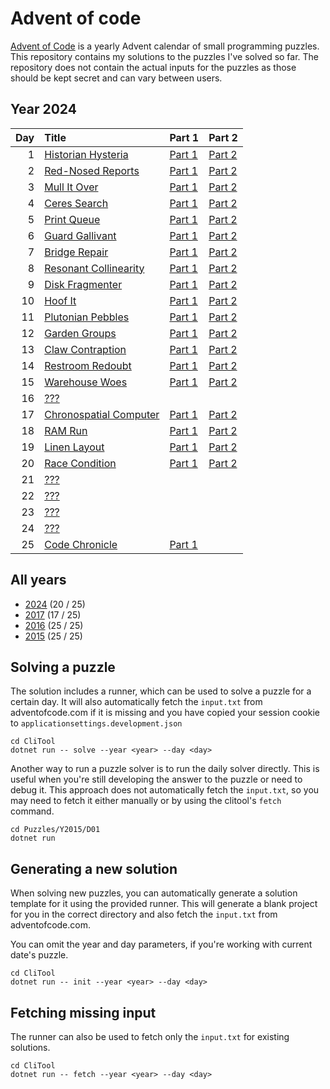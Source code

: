 ﻿# Advent of code

[Advent of Code](https://adventofcode.com) is a yearly Advent calendar of small programming puzzles.
This repository contains my solutions to the puzzles I've solved so far. The repository does not contain the actual inputs for the puzzles as those should be kept secret and can vary between users.

## Year 2024

| Day | Title | Part 1 | Part 2 |
| --: | :---- | :----- | :----- |
| 1 | [Historian Hysteria](https://adventofcode.com/2024/day/1) | [Part 1](Puzzles/Y2024/D01/PartA.cs) | [Part 2](Puzzles/Y2024/D01/PartB.cs) |
| 2 | [Red-Nosed Reports](https://adventofcode.com/2024/day/2) | [Part 1](Puzzles/Y2024/D02/PartA.cs) | [Part 2](Puzzles/Y2024/D02/PartB.cs) |
| 3 | [Mull It Over](https://adventofcode.com/2024/day/3) | [Part 1](Puzzles/Y2024/D03/PartA.cs) | [Part 2](Puzzles/Y2024/D03/PartB.cs) |
| 4 | [Ceres Search](https://adventofcode.com/2024/day/4) | [Part 1](Puzzles/Y2024/D04/PartA.cs) | [Part 2](Puzzles/Y2024/D04/PartB.cs) |
| 5 | [Print Queue](https://adventofcode.com/2024/day/5) | [Part 1](Puzzles/Y2024/D05/PartA.cs) | [Part 2](Puzzles/Y2024/D05/PartB.cs) |
| 6 | [Guard Gallivant](https://adventofcode.com/2024/day/6) | [Part 1](Puzzles/Y2024/D06/PartA.cs) | [Part 2](Puzzles/Y2024/D06/PartB.cs) |
| 7 | [Bridge Repair](https://adventofcode.com/2024/day/7) | [Part 1](Puzzles/Y2024/D07/PartA.cs) | [Part 2](Puzzles/Y2024/D07/PartB.cs) |
| 8 | [Resonant Collinearity](https://adventofcode.com/2024/day/8) | [Part 1](Puzzles/Y2024/D08/PartA.cs) | [Part 2](Puzzles/Y2024/D08/PartB.cs) |
| 9 | [Disk Fragmenter](https://adventofcode.com/2024/day/9) | [Part 1](Puzzles/Y2024/D09/PartA.cs) | [Part 2](Puzzles/Y2024/D09/PartB.cs) |
| 10 | [Hoof It](https://adventofcode.com/2024/day/10) | [Part 1](Puzzles/Y2024/D10/PartA.cs) | [Part 2](Puzzles/Y2024/D10/PartB.cs) |
| 11 | [Plutonian Pebbles](https://adventofcode.com/2024/day/11) | [Part 1](Puzzles/Y2024/D11/PartA.cs) | [Part 2](Puzzles/Y2024/D11/PartB.cs) |
| 12 | [Garden Groups](https://adventofcode.com/2024/day/12) | [Part 1](Puzzles/Y2024/D12/PartA.cs) | [Part 2](Puzzles/Y2024/D12/PartB.cs) |
| 13 | [Claw Contraption](https://adventofcode.com/2024/day/13) | [Part 1](Puzzles/Y2024/D13/PartA.cs) | [Part 2](Puzzles/Y2024/D13/PartB.cs) |
| 14 | [Restroom Redoubt](https://adventofcode.com/2024/day/14) | [Part 1](Puzzles/Y2024/D14/PartA.cs) | [Part 2](Puzzles/Y2024/D14/PartB.cs) |
| 15 | [Warehouse Woes](https://adventofcode.com/2024/day/15) | [Part 1](Puzzles/Y2024/D15/PartA.cs) | [Part 2](Puzzles/Y2024/D15/PartB.cs) |
| 16 | [???](https://adventofcode.com/2024/day/16) |  |  |
| 17 | [Chronospatial Computer](https://adventofcode.com/2024/day/17) | [Part 1](Puzzles/Y2024/D17/PartA.cs) | [Part 2](Puzzles/Y2024/D17/PartB.cs) |
| 18 | [RAM Run](https://adventofcode.com/2024/day/18) | [Part 1](Puzzles/Y2024/D18/PartA.cs) | [Part 2](Puzzles/Y2024/D18/PartB.cs) |
| 19 | [Linen Layout](https://adventofcode.com/2024/day/19) | [Part 1](Puzzles/Y2024/D19/PartA.cs) | [Part 2](Puzzles/Y2024/D19/PartB.cs) |
| 20 | [Race Condition](https://adventofcode.com/2024/day/20) | [Part 1](Puzzles/Y2024/D20/PartA.cs) | [Part 2](Puzzles/Y2024/D20/PartB.cs) |
| 21 | [???](https://adventofcode.com/2024/day/21) |  |  |
| 22 | [???](https://adventofcode.com/2024/day/22) |  |  |
| 23 | [???](https://adventofcode.com/2024/day/23) |  |  |
| 24 | [???](https://adventofcode.com/2024/day/24) |  |  |
| 25 | [Code Chronicle](https://adventofcode.com/2024/day/25) | [Part 1](Puzzles/Y2024/D25/PartA.cs) |  |

## All years

- [2024](Puzzles/Y2024/README.md) (20 / 25)
- [2017](Puzzles/Y2017/README.md) (17 / 25)
- [2016](Puzzles/Y2016/README.md) (25 / 25)
- [2015](Puzzles/Y2015/README.md) (25 / 25)

## Solving a puzzle

The solution includes a runner, which can be used to solve a puzzle for a certain day.
It will also automatically fetch the `input.txt` from adventofcode.com if it is missing and you have copied your session cookie to `applicationsettings.development.json`

```
cd CliTool
dotnet run -- solve --year <year> --day <day>
```

Another way to run a puzzle solver is to run the daily solver directly.
This is useful when you're still developing the answer to the puzzle or need to debug it.
This approach does not automatically fetch the `input.txt`, so you may need
to fetch it either manually or by using the clitool's `fetch` command. 

```
cd Puzzles/Y2015/D01
dotnet run
```

## Generating a new solution

When solving new puzzles, you can automatically generate a solution template for it using the
provided runner. This will generate a blank project for you in the correct directory and also
fetch the `input.txt` from adventofcode.com.

You can omit the year and day parameters, if you're working with current date's puzzle.

```
cd CliTool
dotnet run -- init --year <year> --day <day>
```

## Fetching missing input

The runner can also be used to fetch only the `input.txt` for existing solutions.

```
cd CliTool
dotnet run -- fetch --year <year> --day <day>
```
